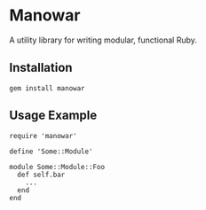# Manowar

A utility library for writing modular, functional Ruby.

## Installation

    gem install manowar

## Usage Example

    require 'manowar'

    define 'Some::Module'

    module Some::Module::Foo
      def self.bar
        ...
      end
    end
